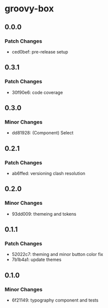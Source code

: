 # groovy-box

## 0.0.0

### Patch Changes

- ced0bef: pre-release setup

## 0.3.1

### Patch Changes

- 30f90e6: code coverage

## 0.3.0

### Minor Changes

- dd81928: (Component) Select

## 0.2.1

### Patch Changes

- ab6ffed: versioning clash resolution

## 0.2.0

### Minor Changes

- 93dd009: themeing and tokens

## 0.1.1

### Patch Changes

- 52022c7: theming and minor button color fix
- 7b1b4a1: update themes

## 0.1.0

### Minor Changes

- 6f21149: typography component and tests
